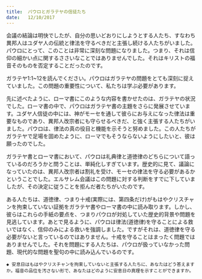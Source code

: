 ```yaml
---
title:  パウロとガラテヤの信徒たち
date:   12/10/2017
---
```


会議の結論は明快でしたが、自分の思いどおりにしようとする人たち、すなわち異邦人はユダヤ人の伝統と律法を守るべきだと主張し続ける人たちがいました。パウロにとって、このことは非常に深刻な問題になりました。つまり、それは信仰の細かい点に関するささいなことではありませんでした。それはキリストの福音そのものを否定することだったのです。

ガラテヤ1:1~12を読んでください。パウロはガラテヤの問題をとても深刻に捉えていました。この問題の重要性について、私たちは学ぶ必要があります。

先に述べたように、ローマ書にこのような内容を書かせたのは、ガラテヤの状況でした。ローマ書の中で、パウロはガラテヤ書の主題をさらに発展させています。ユダヤ人信徒の中には、神がモーセを通して彼らにお与えになった律法は重要なものであり、異邦人改宗者にも守らせるべきだ、と強く主張する人たちがいました。パウロは、律法の真の役目と機能を示そうと努めました。この人たちがガラテヤで足場を固めたように、ローマでもそうならないようにしたいと、彼は願ったのでした。

ガラテヤ書とローマ書において、パウロは礼典律と道徳律のどちらについて語っているのだろうかと問うことは、単純化しすぎています。歴史的に見て、議論になっていたのは、異邦人改宗者は割礼を受け、モーセの律法を守る必要があるかということでした。エルサレム会議はこの問題に対する判断をすでに下していましたが、その決定に従うことを拒んだ者たちがいたのです。

ある人たちは、道徳律、つまり十戒(実際には、第四条だけ)がもはやクリスチャンを拘束していない証拠をガラテヤ書やローマ書の中に読み取ります。しかし、彼らはこれらの手紙の要点を、つまりパウロが対処していた歴史的背景や問題を見逃しています。あとで見るように、パウロは律法(道徳律)を守ることによる救いではなく、信仰のみによる救いを強調しました。ですがそれは、道徳律を守る必要がないと言っているのではありません。十戒を守ることはまったく問題ではありませんでした。それを問題にする人たちは、パウロが扱っていなかった問題、現代的な問題を聖句の中に読み込んでいるのです。

`◆ 安息日はもはやクリスチャンを拘束していないと主張する人たちに、あなたはどう答えますか。福音の品位を汚さない形で、あなたはどのように安息日の真理を示すことができますか。`
